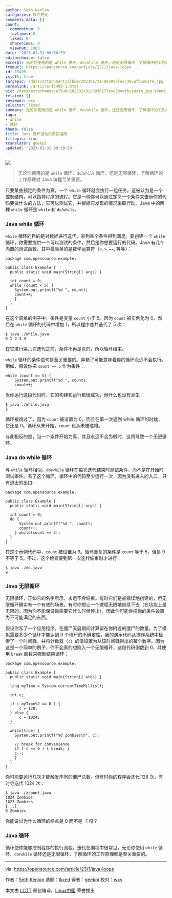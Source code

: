 ```yaml
---
author: Seth Kenlon
categories: 软件开发
comments_data: []
count:
  commentnum: 0
  favtimes: 0
  likes: 0
  sharetimes: 0
  viewnum: 1903
date: '2023-01-31 09:30:59'
editorchoice: false
excerpt: 无论你使用的是 while 循环、do/while 循环，还是无限循环，了解循环的工作原理对 Java 编程至关重要。
fromurl: https://opensource.com/article/23/1/java-loops
id: 15495
islctt: true
largepic: /data/attachment/album/202301/31/093057lesc38vufbuzustm.jpg
permalink: /article-15495-1.html
pic: /data/attachment/album/202301/31/093057lesc38vufbuzustm.jpg.thumb.jpg
related: []
reviewer: wxy
selector: lkxed
summary: 无论你使用的是 while 循环、do/while 循环，还是无限循环，了解循环的工作原理对 Java 编程至关重要。
tags:
- while
- 循环
thumb: false
title: Java 循环语句的简要指南
titlepic: true
translator: geekpi
updated: '2023-01-31 09:30:59'
---
```


![](/data/attachment/album/202301/31/093057lesc38vufbuzustm.jpg)



> 
> 无论你使用的是 `while` 循环、`do`/`while` 循环，还是无限循环，了解循环的工作原理对 Java 编程至关重要。
> 
> 
> 


只要某些预定的条件为真，一个 `while` 循环就会执行一组任务。这被认为是一个控制结构，可以指导程序的流程。它是一种你可以通过定义一个条件来告诉你的代码要做什么的方法，它可以测试它，并根据它发现的情况采取行动。Java 中的两种 `while` 循环是 `while` 和 `do`/`while`。


### Java while 循环


`while` 循环的目的是对数据进行迭代，直到某个条件得到满足。要创建一个 `while` 循环，你需要提供一个可以测试的条件，然后是你想要运行的代码。Java 有几个内置的测试函数，其中最简单的是数学运算符（`<`, `>`, `==`, 等等）：



```
package com.opensource.example;

public class Example {
  public static void main(String[] args) {

  int count = 0;
  while (count < 5) {
    System.out.printf("%d ", count);
    count++;
    }
  }
}

```

在这个简单的例子中，条件是变量 `count` 小于 5。因为 `count` 被实例化为 0，然后在 `while` 循环的代码中增加 1，所以程序总共迭代了 5 次：



```
$ java ./while.java
0 1 2 3 4

```

在它进行第六次迭代之前，条件不再是真的，所以循环结束。


`while` 循环的条件语句是至关重要的。弄错了可能意味着你的循环永远不会执行。例如，假设你把 `count == 5` 作为条件：



```
while (count == 5) {
    System.out.printf("%d ", count);
    count++;

```

当你运行这段代码时，它的构建和运行都很成功，但什么也没有发生：



```
$ java ./while.java
$

```

循环被跳过了，因为 `count` 被设置为 0，而且在第一次遇到 while 循环的时候，它还是 0。循环从未开始，`count` 也从未被递增。


与此相反的是，当一个条件开始为真，并且永远不会为假时，这将导致一个无限循环。


### Java do while 循环


与 `while` 循环相似，`do`/`while` 循环在每次迭代结束时测试条件，而不是在开始时测试条件。有了这个循环，循环中的代码至少运行一次，因为没有进入的入口，只有退出的出口:



```
package com.opensource.example;

public class Example {
  public static void main(String[] args) {

  int count = 9;
  do {
      System.out.printf("%d ", count);
      count++;
    } while(count == 5);
  }
}

```

在这个示例代码中，`count` 被设置为 9。循环重复的条件是 `count` 等于 5，但是 9 不等于 5。不过，这个检查要到第一次迭代结束时才进行：



```
$ java ./do.java
9

```

### Java 无限循环


无限循环，正如它的名字所示，永远不会结束。有时它们是被错误地创建的，但无限循环确实有一个有效的场景。有时你想让一个进程无限地继续下去（在功能上是无限的，因为你不能保证你需要它什么时候停止），因此你可能会把你的条件设置为不可能满足的东西。


假设你写了一个应用程序，在僵尸天启期间计算留在你附近的僵尸的数量。为了模拟需要多少个循环才能达到 0 个僵尸的不确定性，我的演示代码从操作系统中检索了一个时间戳，并将计数器（`c`）的值设置为从该时间戳得出的某个数字。因为这是一个简单的例子，你不会真的想陷入一个无限循环，这段代码倒数到 0，并使用 `break` 函数来强制结束循环：



```
package com.opensource.example;

public class Example {
  public static void main(String[] args) {

  long myTime = System.currentTimeMillis();

  int c;

  if ( myTime%2 == 0 ) {
      c = 128;
  } else {
      c = 1024;
  }

  while(true) {
    System.out.printf("%d Zombies\n", c);

    // break for convenience
    if ( c <= 0 ) { break; }
    c--;
    }
  }
}

```

你可能要运行几次才能触发不同的僵尸总数，但有时你的程序会迭代 128 次，有时会迭代 1024 次：



```
$ java ./zcount.java
1024 Zombies
1023 Zombies
[...]
0 Zombies

```

你能说出为什么循环的终点是 0 而不是 -1 吗？


### Java 循环


循环使你能够控制程序的执行流程。迭代在编程中很常见，无论你使用 `while` 循环、`do`/`while` 循环还是无限循环，了解循环的工作原理都是至关重要的。




---


via: <https://opensource.com/article/23/1/java-loops>


作者：[Seth Kenlon](https://opensource.com/users/seth) 选题：[lkxed](https://github.com/lkxed) 译者：[geekpi](https://github.com/geekpi) 校对：[wxy](https://github.com/wxy)


本文由 [LCTT](https://github.com/LCTT/TranslateProject) 原创编译，[Linux中国](https://linux.cn/) 荣誉推出